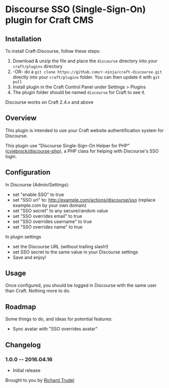 # Discourse SSO (Single-Sign-On) plugin for Craft CMS


## Installation

To install Craft-Discourse, follow these steps:

1. Download & unzip the file and place the `discourse` directory into your `craft/plugins` directory
2.  -OR- do a `git clone https://github.com/r-ninja/craft-discourse.git` directly into your `craft/plugins` folder.  You can then update it with `git pull`
3. Install plugin in the Craft Control Panel under Settings > Plugins
4. The plugin folder should be named `discourse` for Craft to see it.  

Discourse works on Craft 2.4.x and above

## Overview

This plugin is intended to use your Craft website authentification system for Discourse.

This plugin use "Discourse Single-Sign-On Helper for PHP" ([cviebrock/discourse-php](https://packagist.org/packages/cviebrock/discourse-php)), a PHP class for helping with Discourse's SSO login.

## Configuration

In Discourse (Admin/Settings):
* set "enable SSO" to true
* set "SSO url" to: http://example.com/actions/discourse/sso (replace example.com by your own domain)
* set "SSO secret" to any secure/random value
* set "SSO overrides email" to true
* set "SSO overrides username" to true
* set "SSO overrides name" to true

In plugin settings
* set the Discourse URL (without trailing slash!)
* set SSO secret to the same value in your Discourse settings
* Save and enjoy!

## Usage

Once configured, you should be logged in Discourse with the same user than Craft. Nothing more to do.

## Roadmap

Some things to do, and ideas for potential features:

* Sync avatar with "SSO overrides avatar"

## Changelog

### 1.0.0 -- 2016.04.16

* Initial release

Brought to you by [Richard Trudel](http://trudel.ninja)
